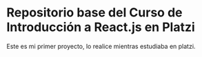 # Repositorio base del Curso de Introducción a React.js en Platzi

Este es mi primer proyecto, lo realice mientras estudiaba en platzi.


